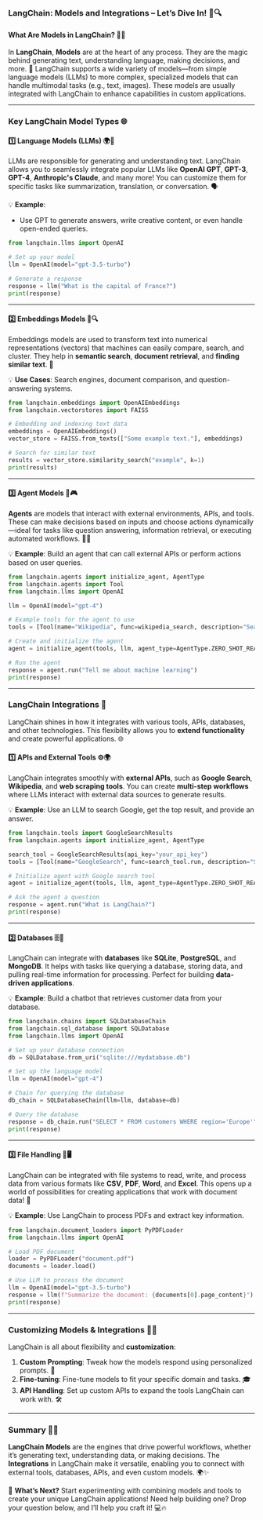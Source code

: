 ### LangChain: **Models and Integrations** – Let’s Dive In! 🌊🔍

#### What Are Models in LangChain? 🤖💡
In **LangChain**, **Models** are at the heart of any process. They are the magic behind generating text, understanding language, making decisions, and more. 🌟 LangChain supports a wide variety of models—from simple language models (LLMs) to more complex, specialized models that can handle multimodal tasks (e.g., text, images). These models are usually integrated with LangChain to enhance capabilities in custom applications.

---

### Key LangChain Model Types 🌐

#### 1️⃣ **Language Models (LLMs)** 🌍💬
LLMs are responsible for generating and understanding text. LangChain allows you to seamlessly integrate popular LLMs like **OpenAI GPT**, **GPT-3**, **GPT-4**, **Anthropic's Claude**, and many more! You can customize them for specific tasks like summarization, translation, or conversation. 🗣️

💡 **Example**:
- Use GPT to generate answers, write creative content, or even handle open-ended queries.

```python
from langchain.llms import OpenAI

# Set up your model
llm = OpenAI(model="gpt-3.5-turbo")

# Generate a response
response = llm("What is the capital of France?")
print(response)
```

---

#### 2️⃣ **Embeddings Models** 🧠🔍
Embeddings models are used to transform text into numerical representations (vectors) that machines can easily compare, search, and cluster. They help in **semantic search**, **document retrieval**, and **finding similar text**. 💬

💡 **Use Cases**: Search engines, document comparison, and question-answering systems.

```python
from langchain.embeddings import OpenAIEmbeddings
from langchain.vectorstores import FAISS

# Embedding and indexing text data
embeddings = OpenAIEmbeddings()
vector_store = FAISS.from_texts(["Some example text."], embeddings)

# Search for similar text
results = vector_store.similarity_search("example", k=1)
print(results)
```

---

#### 3️⃣ **Agent Models** 🤖🎮
**Agents** are models that interact with external environments, APIs, and tools. These can make decisions based on inputs and choose actions dynamically—ideal for tasks like question answering, information retrieval, or executing automated workflows. 🧠🔄

💡 **Example**: Build an agent that can call external APIs or perform actions based on user queries.

```python
from langchain.agents import initialize_agent, AgentType
from langchain.agents import Tool
from langchain.llms import OpenAI

llm = OpenAI(model="gpt-4")

# Example tools for the agent to use
tools = [Tool(name="Wikipedia", func=wikipedia_search, description="Search Wikipedia for info")]

# Create and initialize the agent
agent = initialize_agent(tools, llm, agent_type=AgentType.ZERO_SHOT_REACT_DESCRIPTION, verbose=True)

# Run the agent
response = agent.run("Tell me about machine learning")
print(response)
```

---

### LangChain Integrations 🔌

LangChain shines in how it integrates with various tools, APIs, databases, and other technologies. This flexibility allows you to **extend functionality** and create powerful applications. 🌐

#### 1️⃣ **APIs and External Tools** ⚙️🌍
LangChain integrates smoothly with **external APIs**, such as **Google Search**, **Wikipedia**, and **web scraping tools**. You can create **multi-step workflows** where LLMs interact with external data sources to generate results.

💡 **Example**: Use an LLM to search Google, get the top result, and provide an answer.

```python
from langchain.tools import GoogleSearchResults
from langchain.agents import initialize_agent, AgentType

search_tool = GoogleSearchResults(api_key="your_api_key")
tools = [Tool(name="GoogleSearch", func=search_tool.run, description="Search Google")]

# Initialize agent with Google search tool
agent = initialize_agent(tools, llm, agent_type=AgentType.ZERO_SHOT_REACT_DESCRIPTION, verbose=True)

# Ask the agent a question
response = agent.run("What is LangChain?")
print(response)
```

---

#### 2️⃣ **Databases** 🗄️🔎
LangChain can integrate with **databases** like **SQLite**, **PostgreSQL**, and **MongoDB**. It helps with tasks like querying a database, storing data, and pulling real-time information for processing. Perfect for building **data-driven applications**.

💡 **Example**: Build a chatbot that retrieves customer data from your database.

```python
from langchain.chains import SQLDatabaseChain
from langchain.sql_database import SQLDatabase
from langchain.llms import OpenAI

# Set up your database connection
db = SQLDatabase.from_uri("sqlite:///mydatabase.db")

# Set up the language model
llm = OpenAI(model="gpt-4")

# Chain for querying the database
db_chain = SQLDatabaseChain(llm=llm, database=db)

# Query the database
response = db_chain.run("SELECT * FROM customers WHERE region='Europe'")
print(response)
```

---

#### 3️⃣ **File Handling** 📁🖥️
LangChain can be integrated with file systems to read, write, and process data from various formats like **CSV**, **PDF**, **Word**, and **Excel**. This opens up a world of possibilities for creating applications that work with document data! 📑

💡 **Example**: Use LangChain to process PDFs and extract key information.

```python
from langchain.document_loaders import PyPDFLoader
from langchain.llms import OpenAI

# Load PDF document
loader = PyPDFLoader("document.pdf")
documents = loader.load()

# Use LLM to process the document
llm = OpenAI(model="gpt-3.5-turbo")
response = llm(f"Summarize the document: {documents[0].page_content}")
print(response)
```

---

### Customizing Models & Integrations 🔧🎯
LangChain is all about flexibility and **customization**:
1. **Custom Prompting**: Tweak how the models respond using personalized prompts. 📝
2. **Fine-tuning**: Fine-tune models to fit your specific domain and tasks. 🎓
3. **API Handling**: Set up custom APIs to expand the tools LangChain can work with. 🛠️

---

### Summary 🧠🌟
**LangChain Models** are the engines that drive powerful workflows, whether it’s generating text, understanding data, or making decisions. The **Integrations** in LangChain make it versatile, enabling you to connect with external tools, databases, APIs, and even custom models. 🌍✨

🚀 **What’s Next?** Start experimenting with combining models and tools to create your unique LangChain applications! Need help building one? Drop your question below, and I’ll help you craft it! 💻🔥

